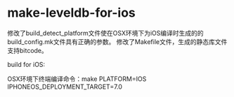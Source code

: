 # make-leveldb-for-ios

修改了build_detect_platform文件使在OSX环境下为iOS编译时生成的的build_config.mk文件具有正确的参数。
修改了Makefile文件，生成的静态库文件支持bitcode。

build for iOS:

OSX环境下终端编译命令：make PLATFORM=IOS IPHONEOS_DEPLOYMENT_TARGET=7.0
